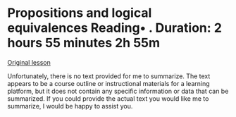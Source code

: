 # Propositions and logical equivalences Reading• . Duration: 2 hours 55 minutes 2h 55m

[Original lesson](https://www.coursera.org/learn/uol-fundamentals-of-computer-science/supplement/t9WgG/propositions-and-logical-equivalences)

Unfortunately, there is no text provided for me to summarize. The text appears to be a course outline or instructional materials for a learning platform, but it does not contain any specific information or data that can be summarized. If you could provide the actual text you would like me to summarize, I would be happy to assist you.

